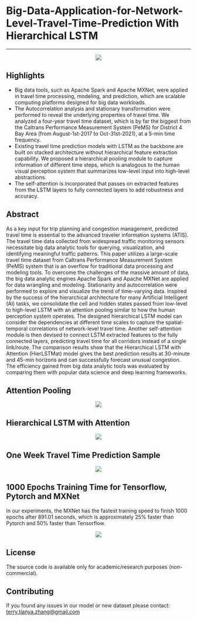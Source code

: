 # Big-Data-Application-for-Network-Level-Travel-Time-Prediction With Hierarchical LSTM

-----
<p align="center"><img src="https://github.com/TeRyZh/Big-Data-Application-for-Network-Level-Travel-Time-Prediction/blob/main/Images/features-of-spark.jpg" /></p>

Highlights
----------
* Big data tools, such as Apache Spark and Apache MXNet, were applied in travel time processing, modeling, and prediction, which are scalable computing platforms designed for big data workloads. 
* The Autocorrelation analysis and stationary transformation were performed to reveal the underlying properties of travel time. We analyzed a four-year travel time dataset, which is by far the biggest from the Caltrans Performance Measurement System (PeMS) for District 4 Bay Area (from August-1st-2017 to Oct-31st-2021), at a 5-min time frequency. 
* Existing travel time prediction models with LSTM as the backbone are built on stacked architecture without hierarchical feature extraction capability. We proposed a hierarchical pooling module to capture information of different time steps, which is analogous to the human visual perception system that summarizes low-level input into high-level abstractions.
* The self-attention is incorporated that passes on extracted features from the LSTM layers to fully connected layers to add robustness and accuracy. 



Abstract
--------
As a key input for trip planning and congestion management, predicted travel time is essential to the advanced traveler information systems (ATIS). The travel time data collected from widespread traffic monitoring sensors necessitate big data analytic tools for querying, visualization, and identifying meaningful traffic patterns. This paper utilizes a large-scale travel time dataset from Caltrans Performance Measurement System (PeMS) system that is an overflow for traditional data processing and modeling tools. To overcome the challenges of the massive amount of data, the big data analytic engines Apache Spark and Apache MXNet are applied for data wrangling and modeling. Stationarity and autocorrelation were performed to explore and visualize the trend of time-varying data. Inspired by the success of the hierarchical architecture for many Artificial Intelligent (AI) tasks, we consolidate the cell and hidden states passed from low-level to high-level LSTM with an attention pooling similar to how the human perception system operates. The designed hierarchical LSTM model can consider the dependencies at different time scales to capture the spatial-temporal correlations of network-level travel time. Another self-attention module is then devised to connect LSTM extracted features to the fully connected layers, predicting travel time for all corridors instead of a single link/route. The comparison results show that the Hierarchical LSTM with Attention (HierLSTMat) model gives the best prediction results at 30-minute and 45-min horizons and can successfully forecast unusual congestion. The efficiency gained from big data analytic tools was evaluated by comparing them with popular data science and deep learning frameworks.

## Attention Pooling
<p align="center"><img src="https://github.com/TeRyZh/Big-Data-Application-for-Network-Level-Travel-Time-Prediction/blob/main/Images/Attention%20Pooling.drawio%20(2).png" /></p>

## Hierarchical LSTM with Attention
<p align="center"><img src="https://github.com/TeRyZh/Big-Data-Application-for-Network-Level-Travel-Time-Prediction/blob/main/Images/HierLSTMat.png" /></p>

## One Week Travel Time Prediction Sample
<p align="center"><img src="https://github.com/TeRyZh/Big-Data-Application-for-Network-Level-Travel-Time-Prediction/blob/main/Images/Predictions_Comparison.png" /></p>

## 1000 Epochs Training Time for Tensorflow, Pytorch and MXNet
In our experiments, the MXNet has the fastest training speed to finish 1000 epochs after 891.01 seconds, which is approximately 25% faster than Pytorch and 50% faster than Tensorflow.
<p align="center"><img src="https://github.com/TeRyZh/Big-Data-Application-for-Network-Level-Travel-Time-Prediction/blob/main/Images/Speed%20Testing.png" /></p>


License
-------
The source code is available only for academic/research purposes (non-commercial).


Contributing
--------
If you found any issues in our model or new dataset please contact: terry.tianya.zhang@gmail.com

